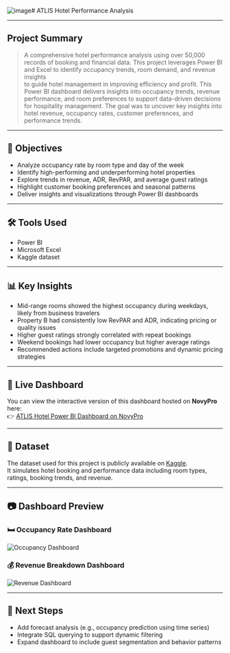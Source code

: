 ![image](https://github.com/user-attachments/assets/42a4753d-3c1e-46d2-a1be-25ebe2e96837)# ATLIS Hotel Performance Analysis

---

## Project Summary

> A comprehensive hotel performance analysis using over 50,000 records of booking and financial data.
> This project leverages Power BI and Excel to identify occupancy trends, room demand, and revenue insights  
> to guide hotel management in improving efficiency and profit.
> This Power BI dashboard delivers insights into occupancy trends, revenue performance, and room preferences
> to support data-driven decisions for hospitality management.
> The goal was to uncover key insights into hotel revenue, occupancy rates, customer preferences, and performance trends.

---

## 📌 Objectives
- Analyze occupancy rate by room type and day of the week  
- Identify high-performing and underperforming hotel properties  
- Explore trends in revenue, ADR, RevPAR, and average guest ratings  
- Highlight customer booking preferences and seasonal patterns  
- Deliver insights and visualizations through Power BI dashboards  

---

## 🛠 Tools Used
- Power BI  
- Microsoft Excel  
- Kaggle dataset  

---

## 📊 Key Insights
- Mid-range rooms showed the highest occupancy during weekdays, likely from business travelers  
- Property B had consistently low RevPAR and ADR, indicating pricing or quality issues  
- Higher guest ratings strongly correlated with repeat bookings  
- Weekend bookings had lower occupancy but higher average ratings  
- Recommended actions include targeted promotions and dynamic pricing strategies  

---

## 🔗 Live Dashboard

You can view the interactive version of this dashboard hosted on **NovyPro** here:  
👉 [ATLIS Hotel Power BI Dashboard on NovyPro](YOUR_LINK_HERE)

---

## 📁 Dataset
The dataset used for this project is publicly available on [Kaggle](https://www.kaggle.com/).  
It simulates hotel booking and performance data including room types, ratings, booking trends, and revenue.

---

## 📷 Dashboard Preview

### 🛏️ Occupancy Rate Dashboard  
![Occupancy Dashboard](https://github.com/LegendaryAnalyst/ATLIS-Hotel-Analysis/blob/main/occupancy-dashboard.png?raw=true)

### 💰 Revenue Breakdown Dashboard  
![Revenue Dashboard](https://github.com/LegendaryAnalyst/ATLIS-Hotel-Analysis/blob/main/revenue-dashboard.png?raw=true)

---

## 🔄 Next Steps
- Add forecast analysis (e.g., occupancy prediction using time series)
- Integrate SQL querying to support dynamic filtering
- Expand dashboard to include guest segmentation and behavior patterns


